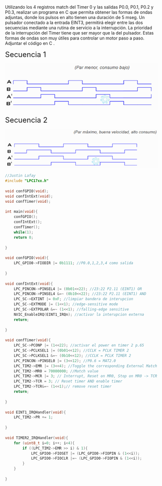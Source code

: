 Utilizando los 4 registros match del Timer 0 y las salidas P0.0, P0.1, P0.2 y P0.3, realizar un programa en C que permita obtener las formas de ondas adjuntas, donde los pulsos en alto tienen una duración de 5 mseg. Un pulsador conectado a la entrada EINT3, permitirá elegir entre las dos secuencias mediante una rutina de servicio a la interrupción. La prioridad de la interrupción del Timer tiene que ser mayor que la del pulsador. Estas formas de ondas son muy útiles para controlar un motor paso a paso. Adjuntar el código en C .

<span style="font-size: 24px;">Secuencia 1</span>

![Secuencia 1](secuencia1.PNG)

<span style="font-size: 24px;">Secuencia 2</span>

![Secuencia 2](secuencia2.png)


```C
//Justin Lafay
#include "LPC17xx.h"

void confGPIO(void);
void confIntExt(void);
void confTimer(void);

int main(void){
	confGPIO();
	confIntExt();
	confTimer();
	while(1);
	return 0;

}

void confGPIO(void){
	LPC_GPIO0->FIODIR |= 0b1111; //P0.0,1,2,3,4 como salida

}

void confIntExt(void){
	LPC_PINCON->PINSEL4 |= (0b01<<22); //23:22 P2.11 (EINT1) OR
	LPC_PINCON->PINSEL4 &=~ (0b10<<22); //23:22 P2.11 (EINT1) AND
	LPC_SC->EXTINT |= 0xF; //limpiar bandera de interupcion
	LPC_SC->EXTMODE |= (1<<1); //edge-sensitive mode
	LPC_SC->EXTPOLAR &=~ (1<<1); //falling-edge sensitive
	NVIC_EnableIRQ(EINT1_IRQn); //activar la interupcion externa
	return;

}

void confTimer(void){
	LPC_SC->PCONP |= (1<<22); //activar el power en timer 2 p.65
	LPC_SC->PCLKSEL1 |= (0b01<<12); //CCLK = PCLK TIMER 2
	LPC_SC->PCLKSEL1 &=~ (0b10<<12); //CCLK = PCLK TIMER 2
	LPC_PINCON->PINSEL0 |= (3<<12); //P0.6 = MAT2.0
	LPC_TIM2->EMR |= (3<<4); //Toggle the corresponding External Match bit/output.
	LPC_TIM2->MR0 = 70000000; //Match value
	LPC_TIM2->MCR |= 3; // Interrupt, Reset on MR0, Stop on MR0 -> TCR = 0
	LPC_TIM2->TCR = 3; // Reset timer AND enable timer
	LPC_TIM2->TCR&=~ (1<<1);// remove reset timer
	return;

}

void EINT1_IRQHandler(void){
	LPC_TIM2->PR += 1;

}

void TIMER2_IRQHandler(void){
	for (uint8_t i=0; i++; i<4){
		if ((LPC_TIM2->EMR >> i) & 1){
			LPC_GPIO0->FIOSET |= (LPC_GPIO0->FIOPIN & (1<<i));
			LPC_GPIO0->FIOCLR |=~ (LPC_GPIO0->FIOPIN & (1<<i));
		}
	}

}

```
